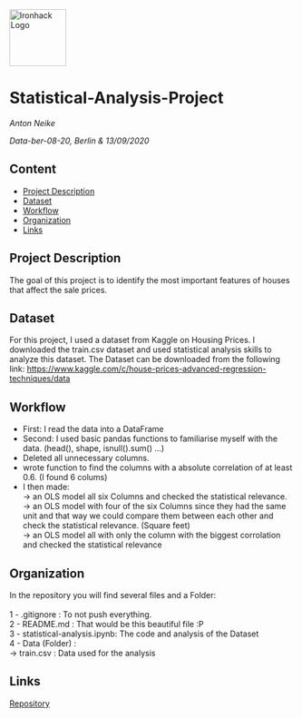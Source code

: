 <img src="https://bit.ly/2VnXWr2" alt="Ironhack Logo" width="100"/>

# Statistical-Analysis-Project
*Anton Neike*

*Data-ber-08-20, Berlin & 13/09/2020*

## Content
- [Project Description](#project-description)
- [Dataset](#dataset)
- [Workflow](#workflow)
- [Organization](#organization)
- [Links](#links)

## Project Description

The goal of this project is to identify the most important features of houses that affect the sale prices. 

## Dataset

For this project, I used a dataset from Kaggle on Housing Prices. I downloaded the train.csv dataset and used statistical analysis skills to analyze this dataset. 
The Dataset can be downloaded from the following link: https://www.kaggle.com/c/house-prices-advanced-regression-techniques/data


## Workflow

- First: I read the data into a DataFrame<br>
- Second: I used basic pandas functions to familiarise myself with the data. (head(), shape, isnull().sum() ...)<br>
- Deleted all unnecessary columns.<br>
- wrote function to find the columns with a absolute correlation of at least 0.6. (I found 6 colums)<br>
- I then made:<br> 
-> an OLS model all six Columns and checked the statistical relevance.<br>
-> an OLS model with four of the six Columns since they had the same unit and that way we could compare them between each other and check the statistical relevance. (Square feet)<br>
-> an OLS model all with only the column with the biggest corrolation and checked the statistical relevance

## Organization

In the repository you will find several files and a Folder:<br>
<br>
1 - .gitignore : To not push everything.<br>
2 - README.md : That would be this beautiful file :P<br>
3 - statistical-analysis.ipynb: The code and analysis of the Dataset<br>
4 - Data (Folder) :<br>
-> train.csv : Data used for the analysis <br>
    
## Links
[Repository](https://github.com/fctonio/Statistical-Analysis-Project)
